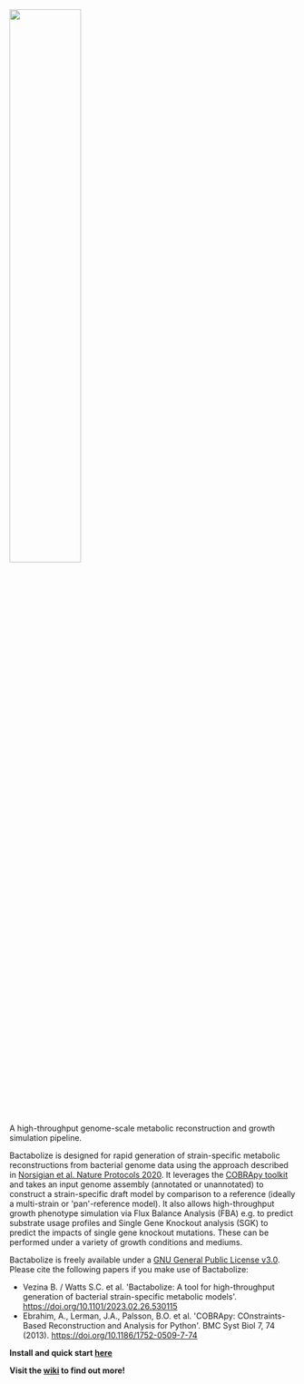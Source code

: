 <img src="https://user-images.githubusercontent.com/19924405/193505313-edd9453a-e4eb-4730-81b1-a2bd9e652721.png" width="50%">

A high-throughput genome-scale metabolic reconstruction and growth simulation pipeline.

Bactabolize is designed for rapid generation of strain-specific metabolic reconstructions from bacterial genome data
using the approach described in [Norsigian et al. Nature Protocols
2020](https://www.nature.com/articles/s41596-019-0254-3). It leverages the [COBRApy
toolkit](https://opencobra.github.io/cobrapy/) and takes an input genome assembly (annotated or unannotated) to
construct a strain-specific draft model by comparison to a reference (ideally a multi-strain or 'pan'-reference model).
It also allows high-throughput growth phenotype simulation via Flux Balance Analysis (FBA) e.g. to predict substrate
usage profiles and Single Gene Knockout analysis (SGK) to predict the impacts of single gene knockout mutations. These
can be performed under a variety of growth conditions and mediums.

Bactabolize is freely available under a [GNU General Public License v3.0](https://www.gnu.org/licenses/gpl-3.0.en.html).
Please cite the following papers if you make use of Bactabolize:

* Vezina B. / Watts S.C. et al. 'Bactabolize: A tool for high-throughput generation of bacterial strain-specific metabolic models'. 
  <https://doi.org/10.1101/2023.02.26.530115>
* Ebrahim, A., Lerman, J.A., Palsson, B.O. et al. 'COBRApy: COnstraints-Based Reconstruction and Analysis for Python'. BMC
  Syst Biol 7, 74 (2013). <https://doi.org/10.1186/1752-0509-7-74>

**Install and quick start [here](https://github.com/kelwyres/Bactabolize/wiki/1.-Quick-start)**

**Visit the [wiki](https://github.com/kelwyres/Bactabolize/wiki) to find out more!**
